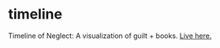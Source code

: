 timeline
========

Timeline of Neglect: A visualization of guilt + books. [Live here.](http://sarahgp.com/timeline/)
